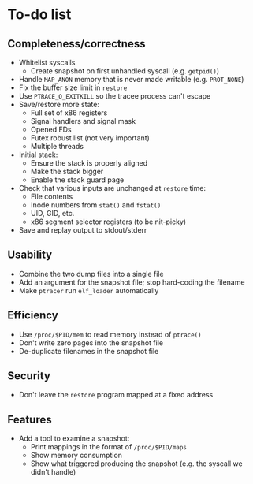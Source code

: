 
# To-do list

## Completeness/correctness

* Whitelist syscalls
   * Create snapshot on first unhandled syscall (e.g. `getpid()`)
* Handle `MAP_ANON` memory that is never made writable (e.g. `PROT_NONE`)
* Fix the buffer size limit in `restore`
* Use `PTRACE_O_EXITKILL` so the tracee process can't escape
* Save/restore more state:
   * Full set of x86 registers
   * Signal handlers and signal mask
   * Opened FDs
   * Futex robust list (not very important)
   * Multiple threads
* Initial stack:
   * Ensure the stack is properly aligned
   * Make the stack bigger
   * Enable the stack guard page
* Check that various inputs are unchanged at `restore` time:
   * File contents
   * Inode numbers from `stat()` and `fstat()`
   * UID, GID, etc.
   * x86 segment selector registers (to be nit-picky)
* Save and replay output to stdout/stderr


## Usability

* Combine the two dump files into a single file
* Add an argument for the snapshot file; stop hard-coding the filename
* Make `ptracer` run `elf_loader` automatically


## Efficiency

* Use `/proc/$PID/mem` to read memory instead of `ptrace()`
* Don't write zero pages into the snapshot file
* De-duplicate filenames in the snapshot file


## Security

* Don't leave the `restore` program mapped at a fixed address


## Features

* Add a tool to examine a snapshot:
   * Print mappings in the format of `/proc/$PID/maps`
   * Show memory consumption
   * Show what triggered producing the snapshot (e.g. the syscall we didn't handle)
